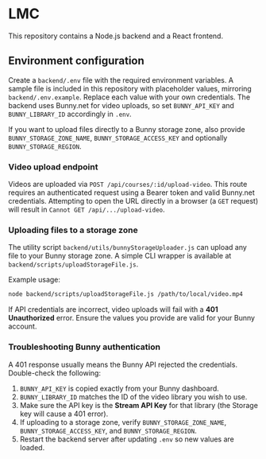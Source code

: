 # LMC

This repository contains a Node.js backend and a React frontend.

## Environment configuration

Create a `backend/.env` file with the required environment variables. A sample file is included in this repository with placeholder values, mirroring `backend/.env.example`. Replace each value with your own credentials. The backend uses Bunny.net for video uploads, so set `BUNNY_API_KEY` and `BUNNY_LIBRARY_ID` accordingly in `.env`.

If you want to upload files directly to a Bunny storage zone, also provide `BUNNY_STORAGE_ZONE_NAME`, `BUNNY_STORAGE_ACCESS_KEY` and optionally `BUNNY_STORAGE_REGION`.

### Video upload endpoint

Videos are uploaded via `POST /api/courses/:id/upload-video`. This route requires
an authenticated request using a Bearer token and valid Bunny.net credentials.
Attempting to open the URL directly in a browser (a `GET` request) will result
in `Cannot GET /api/.../upload-video`.

### Uploading files to a storage zone

The utility script `backend/utils/bunnyStorageUploader.js` can upload any file
to your Bunny storage zone. A simple CLI wrapper is available at
`backend/scripts/uploadStorageFile.js`.

Example usage:

```bash
node backend/scripts/uploadStorageFile.js /path/to/local/video.mp4
```


If API credentials are incorrect, video uploads will fail with a **401 Unauthorized** error. Ensure the values you provide are valid for your Bunny account.

### Troubleshooting Bunny authentication

A 401 response usually means the Bunny API rejected the credentials. Double-check the following:

1. `BUNNY_API_KEY` is copied exactly from your Bunny dashboard.
2. `BUNNY_LIBRARY_ID` matches the ID of the video library you wish to use.
3. Make sure the API key is the **Stream API Key** for that library (the Storage key will cause a 401 error).
4. If uploading to a storage zone, verify `BUNNY_STORAGE_ZONE_NAME`, `BUNNY_STORAGE_ACCESS_KEY`, and `BUNNY_STORAGE_REGION`.
5. Restart the backend server after updating `.env` so new values are loaded.


